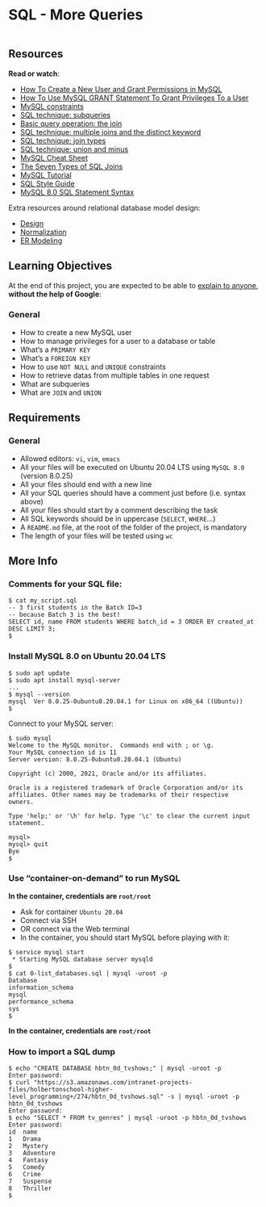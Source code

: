 # SQL - More Queries

<div class="well clean" id="project-description">
  <p><img src="https://s3.amazonaws.com/intranet-projects-files/holbertonschool-higher-level_programming+/274/66988091.jpg" alt="" style=""></p>

<h2>Resources</h2>

<p><strong>Read or watch</strong>:</p>

<ul>
<li><a href="https://www.digitalocean.com/community/tutorials/how-to-create-a-new-user-and-grant-permissions-in-mysql" title="How To Create a New User and Grant Permissions in MySQL" target="_blank">How To Create a New User and Grant Permissions in MySQL</a> </li>

<li><a href="https://www.mysqltutorial.org/mysql-grant.aspx" title="How To Use MySQL GRANT Statement To Grant Privileges To a User" target="_blank">How To Use MySQL GRANT Statement To Grant Privileges To a User</a> </li>

<li><a href="https://zetcode.com/mysql/constraints/" title="MySQL constraints" target="_blank">MySQL constraints</a> </li>

<li><a href="https://web.csulb.edu/colleges/coe/cecs/dbdesign/dbdesign.php?page=sql/subqueries.php" title="SQL technique: subqueries" target="_blank">SQL technique: subqueries</a> </li>

<li><a href="https://web.csulb.edu/colleges/coe/cecs/dbdesign/dbdesign.php?page=sql/join.php" title="Basic query operation: the join" target="_blank">Basic query operation: the join</a> </li>

<li><a href="https://web.csulb.edu/colleges/coe/cecs/dbdesign/dbdesign.php?page=sql/multijoin.php" title="SQL technique: multiple joins and the distinct keyword" target="_blank">SQL technique: multiple joins and the distinct keyword</a> </li>

<li><a href="https://web.csulb.edu/colleges/coe/cecs/dbdesign/dbdesign.php?page=sql/jointypes.php" title="SQL technique: join types" target="_blank">SQL technique: join types</a> </li>

<li><a href="https://web.csulb.edu/colleges/coe/cecs/dbdesign/dbdesign.php?page=sql/setops.php" title="SQL technique: union and minus" target="_blank">SQL technique: union and minus</a> </li>

<li><a href="https://intellipaat.com/mediaFiles/2019/02/SQL-Commands-Cheat-Sheet.pdf" title="MySQL Cheat Sheet" target="_blank">MySQL Cheat Sheet</a> </li>

<li><a href="https://tableplus.com/blog/2018/09/a-beginners-guide-to-seven-types-of-sql-joins.html" title="The Seven Types of SQL Joins" target="_blank">The Seven Types of SQL Joins</a> </li>

<li><a href="https://www.youtube.com/watch?v=yPu6qV5byu4" title="MySQL Tutorial" target="_blank">MySQL Tutorial</a> </li>

<li><a href="https://www.sqlstyle.guide" title="SQL Style Guide" target="_blank">SQL Style Guide</a> </li>

<li><a href="https://dev.mysql.com/doc/refman/8.0/en/sql-statements.html" title="MySQL 8.0 SQL Statement Syntax" target="_blank">MySQL 8.0 SQL Statement Syntax</a> </li>
</ul>

<p>Extra resources around relational database model design:</p>

<ul>
<li><a href="https://www.guru99.com/database-design.html" title="Design" target="_blank">Design</a></li>

<li><a href="https://www.guru99.com/database-normalization.html" title="Normalization" target="_blank">Normalization</a></li>

<li><a href="/https://www.guru99.com/er-modeling.html" title="ER Modeling" target="_blank">ER Modeling</a></li>
</ul>

<h2>Learning Objectives</h2>

<p>At the end of this project, you are expected to be able to <a href="/rltoken/fwbj7FkG_ikCVBmGg82PLg" title="explain to anyone" target="_blank">explain to anyone</a>, <strong>without the help of Google</strong>:</p>

<h3>General</h3>

<ul>
<li>How to create a new MySQL user</li>
<li>How to manage privileges for a user to a database or table</li>
<li>What’s a <code>PRIMARY KEY</code></li>
<li>What’s a <code>FOREIGN KEY</code></li>
<li>How to use <code>NOT NULL</code> and <code>UNIQUE</code> constraints</li>
<li>How to retrieve datas from multiple tables in one request</li>
<li>What are subqueries</li>
<li>What are <code>JOIN</code> and <code>UNION</code></li>
</ul>

<h2>Requirements</h2>

<h3>General</h3>

<ul>
<li>Allowed editors: <code>vi</code>, <code>vim</code>, <code>emacs</code></li>
<li>All your files will be executed on Ubuntu 20.04 LTS using <code>MySQL 8.0</code> (version 8.0.25)</li>
<li>All your files should end with a new line</li>
<li>All your SQL queries should have a comment just before (i.e. syntax above)</li>
<li>All your files should start by a comment describing the task</li>
<li>All SQL keywords should be in uppercase (<code>SELECT</code>, <code>WHERE</code>…)</li>
<li>A <code>README.md</code> file, at the root of the folder of the project, is mandatory</li>
<li>The length of your files will be tested using <code>wc</code></li>
</ul>

<h2>More Info</h2>

<h3>Comments for your SQL file:</h3>

<pre><code>$ cat my_script.sql
-- 3 first students in the Batch ID=3
-- because Batch 3 is the best!
SELECT id, name FROM students WHERE batch_id = 3 ORDER BY created_at DESC LIMIT 3;
$
</code></pre>

<h3>Install MySQL 8.0 on Ubuntu 20.04 LTS</h3>

<pre><code>$ sudo apt update
$ sudo apt install mysql-server
...
$ mysql --version
mysql  Ver 8.0.25-0ubuntu0.20.04.1 for Linux on x86_64 ((Ubuntu))
$
</code></pre>

<p>Connect to your MySQL server:</p>

<pre><code>$ sudo mysql
Welcome to the MySQL monitor.  Commands end with ; or \g.
Your MySQL connection id is 11
Server version: 8.0.25-0ubuntu0.20.04.1 (Ubuntu)

Copyright (c) 2000, 2021, Oracle and/or its affiliates.

Oracle is a registered trademark of Oracle Corporation and/or its
affiliates. Other names may be trademarks of their respective
owners.

Type 'help;' or '\h' for help. Type '\c' to clear the current input statement.

mysql&gt;
mysql&gt; quit
Bye
$
</code></pre>

<h3>Use “container-on-demand” to run MySQL</h3>

<p><strong>In the container, credentials are <code>root/root</code></strong></p>

<ul>
<li>Ask for container <code>Ubuntu 20.04</code></li>
<li>Connect via SSH</li>
<li>OR connect via the Web terminal</li>
<li>In the container, you should start MySQL before playing with it:</li>
</ul>

<pre><code>$ service mysql start
 * Starting MySQL database server mysqld
$
$ cat 0-list_databases.sql | mysql -uroot -p
Database
information_schema
mysql
performance_schema
sys
$
</code></pre>

<p><strong>In the container, credentials are <code>root/root</code></strong></p>

<h3>How to import a SQL dump</h3>

<pre><code>$ echo "CREATE DATABASE hbtn_0d_tvshows;" | mysql -uroot -p
Enter password:
$ curl "https://s3.amazonaws.com/intranet-projects-files/holbertonschool-higher-level_programming+/274/hbtn_0d_tvshows.sql" -s | mysql -uroot -p hbtn_0d_tvshows
Enter password:
$ echo "SELECT * FROM tv_genres" | mysql -uroot -p hbtn_0d_tvshows
Enter password:
id  name
1   Drama
2   Mystery
3   Adventure
4   Fantasy
5   Comedy
6   Crime
7   Suspense
8   Thriller
$
</code></pre>

<p><img src="https://holbertonintranet.s3.amazonaws.com/uploads/medias/2020/3/bc2575fee3303b731031.png?X-Amz-Algorithm=AWS4-HMAC-SHA256&amp;X-Amz-Credential=AKIARDDGGGOU5BHMTQX4%2F20220316%2Fus-east-1%2Fs3%2Faws4_request&amp;X-Amz-Date=20220316T173513Z&amp;X-Amz-Expires=86400&amp;X-Amz-SignedHeaders=host&amp;X-Amz-Signature=f28c02574489e33f8434d80e6123d12a187d7acf3cf36426093177e409339c0e" alt="" style=""></p>

</div>
